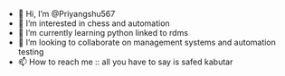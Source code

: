 - 👋 Hi, I’m @Priyangshu567
- 👀 I’m interested in chess and automation
- 🌱 I’m currently learning python linked to rdms
- 💞️ I’m looking to collaborate on management systems and automation testing
- 📫 How to reach me :: all you have to say is safed kabutar

<!---
Priyangshu567/Priyangshu567 is a ✨ special ✨ repository because its `README.md` (this file) appears on your GitHub profile.
You can click the Preview link to take a look at your changes.
--->
